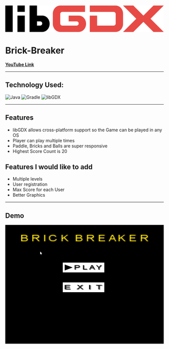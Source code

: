 ![](https://github.com/libgdx/libgdx/blob/master/libgdx_logo.svg)

# Brick-Breaker
[**YouTube Link**](https://youtu.be/MtjxwBK-J2w)

---

## Technology Used:
![Java](https://img.shields.io/badge/java-%23ED8B00.svg?style=for-the-badge&logo=java&logoColor=white)
![Gradle](https://img.shields.io/badge/Gradle-02303A.svg?style=for-the-badge&logo=Gradle&logoColor=white)
![libGDX](https://img.shields.io/badge/libGDX-%23D00000.svg?style=for-the-badge&logo=libGDX&logoColor=white)

---

## Features
- libGDX allows cross-platform support so the Game can be played in any OS
- Player can play multiple times
- Paddle, Bricks and Balls are super responsive
- Highest Score Count is 20

## Features I would like to add
- Multiple levels
- User registration
- Max Score for each User
- Better Graphics

---

## Demo

![](https://github.com/Soham7-dev/Images-and-GIFS/blob/main/BrickBreaker-2021-01-09-12-53-52%20(1).gif)
